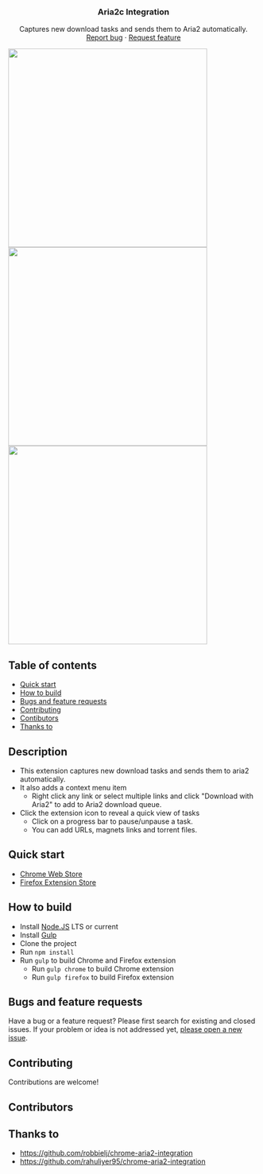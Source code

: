 <p align="center">
  <h3 align="center">Aria2c Integration</h3>
  <p align="center">
    Captures new download tasks and sends them to Aria2 automatically.
    <br>
    <a href="https://github.com/baptistecdr/aria2-extensions/issues/new">Report bug</a>
    ·
    <a href="https://github.com/baptistecdr/aria2-extensions/issues/new">Request feature</a>
  </p>
  <img src="https://snipboard.io/xBDZ0E.jpg" width="400px"/>
  <img src="https://snipboard.io/YsXzhB.jpg" width="400px"/>
  <img src="https://snipboard.io/FbyZBJ.jpg" width="400px"/>
</p>

## Table of contents
- [Quick start](#quick-start)
- [How to build](#how-to-build)
- [Bugs and feature requests](#bugs-and-feature-requests)
- [Contributing](#contributing)
- [Contibutors](#contributors)
- [Thanks to](#thanks-to)

## Description
- This extension captures new download tasks and sends them to aria2 automatically.
- It also adds a context menu item
    - Right click any link or select multiple links and click "Download with Aria2" to add to Aria2 download queue.
- Click the extension icon to reveal a quick view of tasks
    - Click on a progress bar to pause/unpause a task.
    - You can add URLs, magnets links and torrent files. 

## Quick start
- [Chrome Web Store]()
- [Firefox Extension Store]()
## How to build
- Install [Node.JS](https://nodejs.org/) LTS or current
- Install [Gulp](https://gulpjs.com/)
- Clone the project
- Run `npm install`
- Run `gulp` to build Chrome and Firefox extension
    - Run `gulp chrome` to build Chrome extension
    - Run `gulp firefox` to build Firefox extension

## Bugs and feature requests
Have a bug or a feature request? Please first search for existing and closed issues. If your problem or idea is not addressed yet, [please open a new issue](https://github.com/baptistecdr/aria2-extensions/issues/new).

## Contributing
Contributions are welcome!

## Contributors

## Thanks to
- https://github.com/robbielj/chrome-aria2-integration
- https://github.com/rahuliyer95/chrome-aria2-integration
